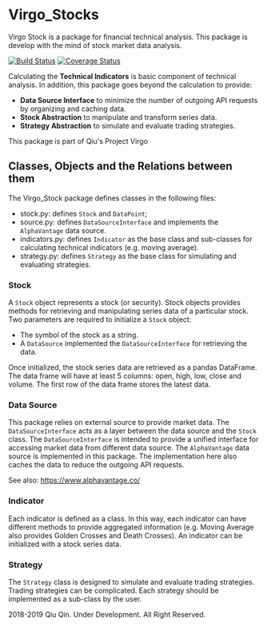 # Virgo_Stocks
Virgo Stock is a package for financial technical analysis. This package is develop with the mind of stock market data analysis.

[![Build Status](https://travis-ci.org/qiuosier/Aries.svg?branch=master)](https://travis-ci.org/qiuosier/Virgo)
[![Coverage Status](https://coveralls.io/repos/github/qiuosier/Aries/badge.svg?branch=master)](https://coveralls.io/github/qiuosier/Virgo?branch=master)

Calculating the __Technical Indicators__ is basic component of technical analysis. In addition, this package goes beyond the calculation to provide:
* __Data Source Interface__ to minimize the number of outgoing API requests by organizing and caching data.
* __Stock Abstraction__ to manipulate and transform series data.
* __Strategy Abstraction__ to simulate and evaluate trading strategies.

This package is part of Qiu's Project Virgo


## Classes, Objects and the Relations between them
The Virgo_Stock package defines classes in the following files:
* stock.py: defines `Stock` and `DataPoint`;
* source.py: defines `DataSourceInterface` and implements the `AlphaVantage` data source.
* indicators.py: defines `Indicator` as the base class and sub-classes for calculating technical indicators (e.g. moving average).
* strategy.py: defines `Strategy` as the base class for simulating and evaluating strategies.

### Stock
A `Stock` object represents a stock (or security). Stock objects provides methods for retrieving and manipulating series data of a particular stock. Two parameters are required to initialize a `Stock` object:
* The symbol of the stock as a string.
* A `DataSource` implemented the `DataSourceInterface` for retrieving the data.

Once initialized, the stock series data are retrieved as a pandas DataFrame. The data frame will have at least 5 columns: open, high, low, close and volume. The first row of the data frame stores the latest data.

### Data Source
This package relies on external source to provide market data. The `DataSourceInterface` acts as a layer between the data source and the `Stock` class. The `DataSourceInterface` is intended to provide a unified interface for accessing market data from different data source. The `AlphaVantage` data source is implemented in this package. The implementation here also caches the data to reduce the outgoing API requests.

See also: https://www.alphavantage.co/

### Indicator
Each indicator is defined as a class. In this way, each indicator can have different methods to provide aggregated information (e.g. Moving Average also provides Golden Crosses and Death Crosses).  An indicator can be initialized with a stock series data.

### Strategy
The `Strategy` class is designed to simulate and evaluate trading strategies. Trading strategies can be complicated. Each strategy should be implemented as a sub-class by the user.


2018-2019 Qiu Qin. Under Development. All Right Reserved.